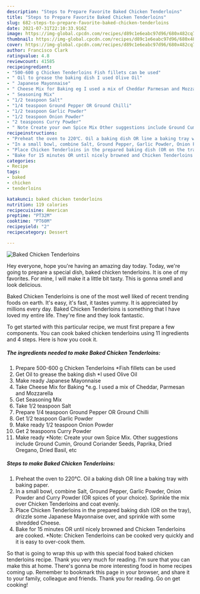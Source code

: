 ```yaml
---
description: "Steps to Prepare Favorite Baked Chicken Tenderloins"
title: "Steps to Prepare Favorite Baked Chicken Tenderloins"
slug: 682-steps-to-prepare-favorite-baked-chicken-tenderloins
date: 2021-07-31T22:10:33.916Z
image: https://img-global.cpcdn.com/recipes/d89c1e6eabc97d96/680x482cq70/baked-chicken-tenderloins-recipe-main-photo.jpg
thumbnail: https://img-global.cpcdn.com/recipes/d89c1e6eabc97d96/680x482cq70/baked-chicken-tenderloins-recipe-main-photo.jpg
cover: https://img-global.cpcdn.com/recipes/d89c1e6eabc97d96/680x482cq70/baked-chicken-tenderloins-recipe-main-photo.jpg
author: Francisco Clark
ratingvalue: 4.8
reviewcount: 41585
recipeingredient:
- "500-600 g Chicken Tenderloins Fish fillets can be used"
- " Oil to grease the baking dish I used Olive Oil"
- " Japanese Mayonnaise"
- " Cheese Mix for Baking eg I used a mix of Cheddar Parmesan and Mozzarella"
- " Seasoning Mix"
- "1/2 teaspoon Salt"
- "1/4 teaspoon Ground Pepper OR Ground Chilli"
- "1/2 teaspoon Garlic Powder"
- "1/2 teaspoon Onion Powder"
- "2 teaspoons Curry Powder"
- " Note Create your own Spice Mix Other suggestions include Ground Cumin Ground Coriander Seeds Paprika Dried Oregano Dried Basil etc"
recipeinstructions:
- "Preheat the oven to 220℃. Oil a baking dish OR line a baking tray with baking paper."
- "In a small bowl, combine Salt, Ground Pepper, Garlic Powder, Onion Powder and Curry Powder (OR spices of your choice). Sprinkle the mix over Chicken Tenderloins and coat evenly."
- "Place Chicken Tenderloins in the prepared baking dish (OR on the tray), drizzle some Japanese Mayonnaise over, and sprinkle with some shredded Cheese."
- "Bake for 15 minutes OR until nicely browned and Chicken Tenderloins are cooked. *Note: Chicken Tenderloins can be cooked very quickly and it is easy to over-cook them."
categories:
- Recipe
tags:
- baked
- chicken
- tenderloins

katakunci: baked chicken tenderloins 
nutrition: 119 calories
recipecuisine: American
preptime: "PT32M"
cooktime: "PT60M"
recipeyield: "2"
recipecategory: Dessert

---
```



![Baked Chicken Tenderloins](https://img-global.cpcdn.com/recipes/d89c1e6eabc97d96/680x482cq70/baked-chicken-tenderloins-recipe-main-photo.jpg)

Hey everyone, hope you're having an amazing day today. Today, we're going to prepare a special dish, baked chicken tenderloins. It is one of my favorites. For mine, I will make it a little bit tasty. This is gonna smell and look delicious.



Baked Chicken Tenderloins is one of the most well liked of recent trending foods on earth. It's easy, it's fast, it tastes yummy. It is appreciated by millions every day. Baked Chicken Tenderloins is something that I have loved my entire life. They're fine and they look fantastic.


To get started with this particular recipe, we must first prepare a few components. You can cook baked chicken tenderloins using 11 ingredients and 4 steps. Here is how you cook it.

<!--inarticleads1-->

##### The ingredients needed to make Baked Chicken Tenderloins:

1. Prepare 500-600 g Chicken Tenderloins *Fish fillets can be used
1. Get  Oil to grease the baking dish *I used Olive Oil
1. Make ready  Japanese Mayonnaise
1. Take  Cheese Mix for Baking *e.g. I used a mix of Cheddar, Parmesan and Mozzarella
1. Get  Seasoning Mix
1. Take 1/2 teaspoon Salt
1. Prepare 1/4 teaspoon Ground Pepper OR Ground Chilli
1. Get 1/2 teaspoon Garlic Powder
1. Make ready 1/2 teaspoon Onion Powder
1. Get 2 teaspoons Curry Powder
1. Make ready  *Note: Create your own Spice Mix. Other suggestions include Ground Cumin, Ground Coriander Seeds, Paprika, Dried Oregano, Dried Basil, etc




<!--inarticleads2-->

##### Steps to make Baked Chicken Tenderloins:

1. Preheat the oven to 220℃. Oil a baking dish OR line a baking tray with baking paper.
1. In a small bowl, combine Salt, Ground Pepper, Garlic Powder, Onion Powder and Curry Powder (OR spices of your choice). Sprinkle the mix over Chicken Tenderloins and coat evenly.
1. Place Chicken Tenderloins in the prepared baking dish (OR on the tray), drizzle some Japanese Mayonnaise over, and sprinkle with some shredded Cheese.
1. Bake for 15 minutes OR until nicely browned and Chicken Tenderloins are cooked. *Note: Chicken Tenderloins can be cooked very quickly and it is easy to over-cook them.




So that is going to wrap this up with this special food baked chicken tenderloins recipe. Thank you very much for reading. I'm sure that you can make this at home. There's gonna be more interesting food in home recipes coming up. Remember to bookmark this page in your browser, and share it to your family, colleague and friends. Thank you for reading. Go on get cooking!
